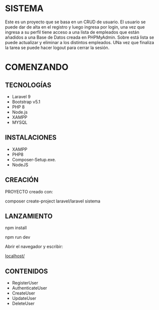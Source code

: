 # SISTEMA
Este es un proyecto que se basa en un CRUD de usuario. 
El usuario se puede dar de alta en el registro y luego ingresa por login, una vez que ingresa a su perfil tiene acceso a una lista de empleados que están añadidos a una Base de Datos creada en PHPMyAdmin. Sobre está lista se puede actualizar y eliminar a los distintos empleados. UNa vez que finaliza la tarea se puede hacer logout para cerrar la sesión. 

# COMENZANDO 
## TECNOLOGÍAS
- Laravel 9
- Bootstrap v5.1
- PHP 8
- Node.js
- XAMPP
- MYSQL

## INSTALACIONES
- XAMPP 
- PHP8
- Composer-Setup.exe.
- NodeJS


## CREACIÓN

PROYECTO creado con:

composer create-project laravel/laravel sistema

## LANZAMIENTO

npm install

npm run dev

Abrir el navegador y escribir:

[localhost/](http://localhost/sistema/public/)

## CONTENIDOS
- RegisterUser
- AuthenticateUser
- CreateUser
- UpdateUser
- DeleteUser




